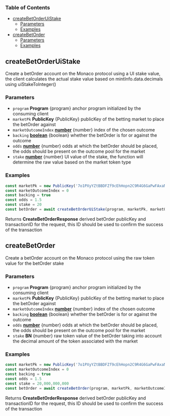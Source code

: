 <!-- Generated by documentation.js. Update this documentation by updating the source code. -->

### Table of Contents

*   [createBetOrderUiStake][1]
    *   [Parameters][2]
    *   [Examples][3]
*   [createBetOrder][4]
    *   [Parameters][5]
    *   [Examples][6]

## createBetOrderUiStake

Create a betOrder account on the Monaco protocol using a UI stake value, the client calculates the actual stake value based on mintInfo.data.decimals using uiStakeToInteger()

### Parameters

*   `program` **Program** {program} anchor program initialized by the consuming client
*   `marketPk` **PublicKey** {PublicKey} publicKey of the betting market to place the betOrder against
*   `marketOutcomeIndex` **[number][7]** {number} index of the chosen outcome
*   `backing` **[boolean][8]** {boolean} whether the betOrder is for or against the outcome
*   `odds` **[number][7]** {number} odds at which the betOrder should be placed, the odds should be present on the outcome pool for the market
*   `stake` **[number][7]** {number} UI value of the stake, the function will determine the raw value based on the market token type

### Examples

```javascript
const marketPk = new PublicKey('7o1PXyYZtBBDFZf9cEhHopn2C9R4G6GaPwFAxaNWM33D')
const marketOutcomeIndex = 0
const backing = true
const odds = 1.5
const stake = 20
const betOrder = await createBetOrderUiStake(program, marketPk, marketOutcomeIndex, backing, odds, 20)
```

Returns **CreateBetOrderResponse** derived betOrder publicKey and transactionID for the request, this ID should be used to confirm the success of the transaction

## createBetOrder

Create a betOrder account on the Monaco protocol using the raw token value for the betOrder stake

### Parameters

*   `program` **Program** {program} anchor program initialized by the consuming client
*   `marketPk` **PublicKey** {PublicKey} publicKey of the betting market to place the betOrder against
*   `marketOutcomeIndex` **[number][7]** {number} index of the chosen outcome
*   `backing` **[boolean][8]** {boolean} whether the betOrder is for or against the outcome
*   `odds` **[number][7]** {number} odds at which the betOrder should be placed, the odds should be present on the outcome pool for the market
*   `stake` **BN** {number} raw token value of the betOrder taking into account the decimal amount of the token associated with the market

### Examples

```javascript
const marketPk = new PublicKey('7o1PXyYZtBBDFZf9cEhHopn2C9R4G6GaPwFAxaNWM33D')
const marketOutcomeIndex = 0
const backing = true
const odds = 1.5
const stake = 20,000,000,000
const betOrder = await createBetOrder(program, marketPk, marketOutcomeIndex, backing, odds, stake)
```

Returns **CreateBetOrderResponse** derived betOrder publicKey and transactionID for the request, this ID should be used to confirm the success of the transaction

[1]: #createbetorderuistake

[2]: #parameters

[3]: #examples

[4]: #createbetorder

[5]: #parameters-1

[6]: #examples-1

[7]: https://developer.mozilla.org/docs/Web/JavaScript/Reference/Global_Objects/Number

[8]: https://developer.mozilla.org/docs/Web/JavaScript/Reference/Global_Objects/Boolean
